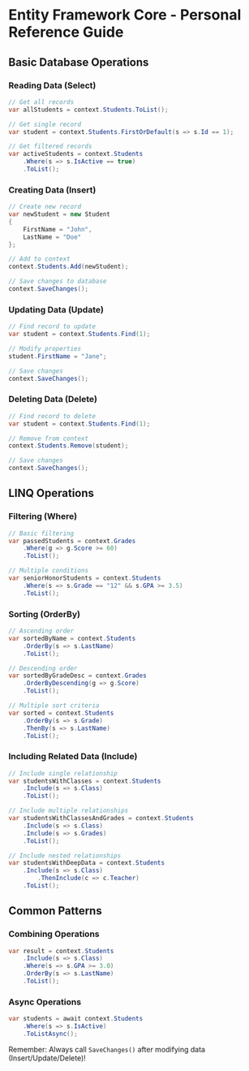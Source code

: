 # Entity Framework Core - Personal Reference Guide

## Basic Database Operations

### Reading Data (Select)
```csharp
// Get all records
var allStudents = context.Students.ToList();

// Get single record
var student = context.Students.FirstOrDefault(s => s.Id == 1);

// Get filtered records
var activeStudents = context.Students
    .Where(s => s.IsActive == true)
    .ToList();
```

### Creating Data (Insert)
```csharp
// Create new record
var newStudent = new Student 
{
    FirstName = "John",
    LastName = "Doe"
};

// Add to context
context.Students.Add(newStudent);

// Save changes to database
context.SaveChanges();
```

### Updating Data (Update)
```csharp
// Find record to update
var student = context.Students.Find(1);

// Modify properties
student.FirstName = "Jane";

// Save changes
context.SaveChanges();
```

### Deleting Data (Delete)
```csharp
// Find record to delete
var student = context.Students.Find(1);

// Remove from context
context.Students.Remove(student);

// Save changes
context.SaveChanges();
```

## LINQ Operations

### Filtering (Where)
```csharp
// Basic filtering
var passedStudents = context.Grades
    .Where(g => g.Score >= 60)
    .ToList();

// Multiple conditions
var seniorHonorStudents = context.Students
    .Where(s => s.Grade == "12" && s.GPA >= 3.5)
    .ToList();
```

### Sorting (OrderBy)
```csharp
// Ascending order
var sortedByName = context.Students
    .OrderBy(s => s.LastName)
    .ToList();

// Descending order
var sortedByGradeDesc = context.Grades
    .OrderByDescending(g => g.Score)
    .ToList();

// Multiple sort criteria
var sorted = context.Students
    .OrderBy(s => s.Grade)
    .ThenBy(s => s.LastName)
    .ToList();
```

### Including Related Data (Include)
```csharp
// Include single relationship
var studentsWithClasses = context.Students
    .Include(s => s.Class)
    .ToList();

// Include multiple relationships
var studentsWithClassesAndGrades = context.Students
    .Include(s => s.Class)
    .Include(s => s.Grades)
    .ToList();

// Include nested relationships
var studentsWithDeepData = context.Students
    .Include(s => s.Class)
        .ThenInclude(c => c.Teacher)
    .ToList();
```

## Common Patterns

### Combining Operations
```csharp
var result = context.Students
    .Include(s => s.Class)
    .Where(s => s.GPA >= 3.0)
    .OrderBy(s => s.LastName)
    .ToList();
```

### Async Operations
```csharp
var students = await context.Students
    .Where(s => s.IsActive)
    .ToListAsync();
```

Remember: Always call `SaveChanges()` after modifying data (Insert/Update/Delete)!